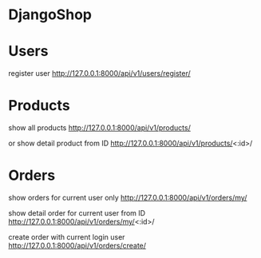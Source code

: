 # DjangoShop

# Users

register user
http://127.0.0.1:8000/api/v1/users/register/

# Products

show all products
http://127.0.0.1:8000/api/v1/products/

or show detail product from ID
http://127.0.0.1:8000/api/v1/products/<:id>/

# Orders

show orders for current user only
http://127.0.0.1:8000/api/v1/orders/my/

show detail order for current user from ID
http://127.0.0.1:8000/api/v1/orders/my/<:id>/

create order with current login user
http://127.0.0.1:8000/api/v1/orders/create/ 

